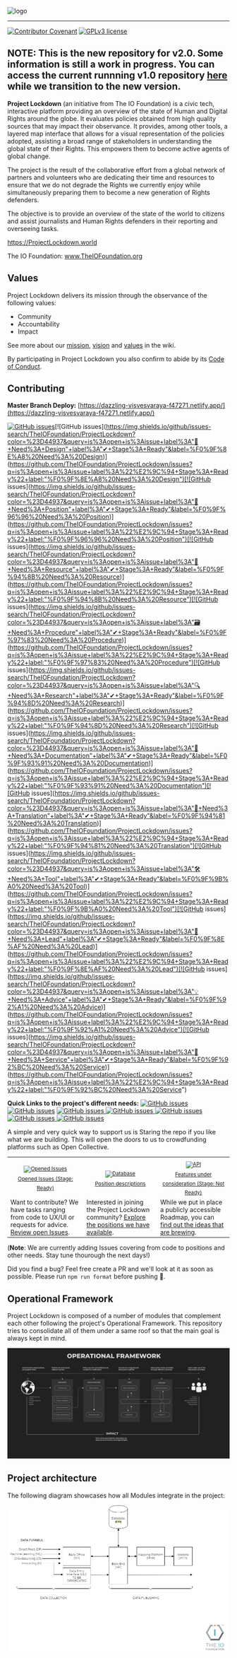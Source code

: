<a id="top"></a>
![logo](https://user-images.githubusercontent.com/9198668/85232285-68543380-b430-11ea-8353-1aafb79baf78.png)

<!-- HACKTOBERFEST LOGO -->

<!-- ![screenshot](https://user-images.githubusercontent.com/9198668/94893112-f96b8980-04b8-11eb-984f-ad13b882a35a.png) -->


---

[![Contributor Covenant](https://img.shields.io/badge/Contributor%20Covenant-v2.0%20adopted-ff69b4.svg)](https://github.com/TheIOFoundation/ProjectLockdown/wiki/Code-of-Conduct)
[![GPLv3 license](https://img.shields.io/badge/License-GPLv3-blue.svg)](https://github.com/TheIOFoundation/ProjectLockdown/blob/master/LICENSE)

## NOTE: This is the new repository for v2.0. Some information is still a work in progress. You can access the current runnning v1.0 repository <a href="https://github.com/Code-for-All/lockdown/">here</a> while we transition to the new version.

**Project Lockdown** (an initiative from The IO Foundation) is a civic tech, interactive platform providing an overview of the state of Human and Digital Rights around the globe. It evaluates policies obtained from high quality sources that may impact their observance. It provides, among other tools, a layered map interface that allows for a visual representation of the policies adopted, assisting a broad range of stakeholders in understanding the global state of their Rights. This empowers them to become active agents of global change.

The project is the result of the collaborative effort from a global network of partners and volunteers who are dedicating their time and resources to ensure that we do not degrade the Rights we currently enjoy while simultaneously preparing them to become a new generation of Rights defenders.

The objective is to provide an overview of the state of the world to citizens and assist journalists and Human Rights defenders in their reporting and overseeing tasks.

https://ProjectLockdown.world

The IO Foundation: www.TheIOFoundation.org

## Values

Project Lockdown delivers its mission through the observance of the following values:

- Community
- Accountability
- Impact

See more about our [mission](https://github.com/TheIOFoundation/ProjectLockdown/wiki/About/#mission), [vision](https://github.com/TheIOFoundation/ProjectLockdown/wiki/About/#vision) and [values](https://github.com/TheIOFoundation/ProjectLockdown/wiki/About/#values) in the wiki.

By participating in Project Lockdown you also confirm to abide by its [Code of Conduct](https://github.com/TheIOFoundation/ProjectLockdown/wiki/Code-of-Conduct).

## Contributing


**Master Branch Deploy:** [https://dazzling-visvesvaraya-f47271.netlify.app/](https://dazzling-visvesvaraya-f47271.netlify.app/)


[![GitHub issues](https://img.shields.io/github/issues-search/TheIOFoundation/ProjectLockdown?color=%23D44937&query=is%3Aopen+is%3Aissue+label%3A"⌨+Need%3A+Code"+label%3A"✔+Stage%3A+Ready"&label=%E2%8C%A8%20Need%3A%20Code)](https://github.com/TheIOFoundation/ProjectLockdown/issues?q=is%3Aopen+is%3Aissue+label%3A%22%E2%9C%94+Stage%3A+Ready%22+label:"%E2%8C%A8%20Need%3A%20Code")[![GitHub issues](https://img.shields.io/github/issues-search/TheIOFoundation/ProjectLockdown?color=%23D44937&query=is%3Aopen+is%3Aissue+label%3A"🎨+Need%3A+Design"+label%3A"✔+Stage%3A+Ready"&label=%F0%9F%8E%A8%20Need%3A%20Design)](https://github.com/TheIOFoundation/ProjectLockdown/issues?q=is%3Aopen+is%3Aissue+label%3A%22%E2%9C%94+Stage%3A+Ready%22+label:"%F0%9F%8E%A8%20Need%3A%20Design")[![GitHub issues](https://img.shields.io/github/issues-search/TheIOFoundation/ProjectLockdown?color=%23D44937&query=is%3Aopen+is%3Aissue+label%3A"🖖+Need%3A+Position"+label%3A"✔+Stage%3A+Ready"&label=%F0%9F%96%96%20Need%3A%20Position)](https://github.com/TheIOFoundation/ProjectLockdown/issues?q=is%3Aopen+is%3Aissue+label%3A%22%E2%9C%94+Stage%3A+Ready%22+label:"%F0%9F%96%96%20Need%3A%20Position")[![GitHub issues](https://img.shields.io/github/issues-search/TheIOFoundation/ProjectLockdown?color=%23D44937&query=is%3Aopen+is%3Aissue+label%3A"🔋+Need%3A+Resource"+label%3A"✔+Stage%3A+Ready"&label=%F0%9F%94%8B%20Need%3A%20Resource)](https://github.com/TheIOFoundation/ProjectLockdown/issues?q=is%3Aopen+is%3Aissue+label%3A%22%E2%9C%94+Stage%3A+Ready%22+label:"%F0%9F%94%8B%20Need%3A%20Resource")[![GitHub issues](https://img.shields.io/github/issues-search/TheIOFoundation/ProjectLockdown?color=%23D44937&query=is%3Aopen+is%3Aissue+label%3A"🗃+Need%3A+Procedure"+label%3A"✔+Stage%3A+Ready"&label=%F0%9F%97%83%20Need%3A%20Procedure)](https://github.com/TheIOFoundation/ProjectLockdown/issues?q=is%3Aopen+is%3Aissue+label%3A%22%E2%9C%94+Stage%3A+Ready%22+label:"%F0%9F%97%83%20Need%3A%20Procedure")[![GitHub issues](https://img.shields.io/github/issues-search/TheIOFoundation/ProjectLockdown?color=%23D44937&query=is%3Aopen+is%3Aissue+label%3A"🔍+Need%3A+Research"+label%3A"✔+Stage%3A+Ready"&label=%F0%9F%94%8D%20Need%3A%20Research)](https://github.com/TheIOFoundation/ProjectLockdown/issues?q=is%3Aopen+is%3Aissue+label%3A%22%E2%9C%94+Stage%3A+Ready%22+label:"%F0%9F%94%8D%20Need%3A%20Research")[![GitHub issues](https://img.shields.io/github/issues-search/TheIOFoundation/ProjectLockdown?color=%23D44937&query=is%3Aopen+is%3Aissue+label%3A"📑+Need%3A+Documentation"+label%3A"✔+Stage%3A+Ready"&label=%F0%9F%93%91%20Need%3A%20Documentation)](https://github.com/TheIOFoundation/ProjectLockdown/issues?q=is%3Aopen+is%3Aissue+label%3A%22%E2%9C%94+Stage%3A+Ready%22+label:"%F0%9F%93%91%20Need%3A%20Documentation")[![GitHub issues](https://img.shields.io/github/issues-search/TheIOFoundation/ProjectLockdown?color=%23D44937&query=is%3Aopen+is%3Aissue+label%3A"🔁+Need%3A+Translation"+label%3A"✔+Stage%3A+Ready"&label=%F0%9F%94%81%20Need%3A%20Translation)](https://github.com/TheIOFoundation/ProjectLockdown/issues?q=is%3Aopen+is%3Aissue+label%3A%22%E2%9C%94+Stage%3A+Ready%22+label:"%F0%9F%94%81%20Need%3A%20Translation")[![GitHub issues](https://img.shields.io/github/issues-search/TheIOFoundation/ProjectLockdown?color=%23D44937&query=is%3Aopen+is%3Aissue+label%3A"🛠+Need%3A+Tool"+label%3A"✔+Stage%3A+Ready"&label=%F0%9F%9B%A0%20Need%3A%20Tool)](https://github.com/TheIOFoundation/ProjectLockdown/issues?q=is%3Aopen+is%3Aissue+label%3A%22%E2%9C%94+Stage%3A+Ready%22+label:"%F0%9F%9B%A0%20Need%3A%20Tool")[![GitHub issues](https://img.shields.io/github/issues-search/TheIOFoundation/ProjectLockdown?color=%23D44937&query=is%3Aopen+is%3Aissue+label%3A"🎯+Need%3A+Lead"+label%3A"✔+Stage%3A+Ready"&label=%F0%9F%8E%AF%20Need%3A%20Lead)](https://github.com/TheIOFoundation/ProjectLockdown/issues?q=is%3Aopen+is%3Aissue+label%3A%22%E2%9C%94+Stage%3A+Ready%22+label:"%F0%9F%8E%AF%20Need%3A%20Lead")[![GitHub issues](https://img.shields.io/github/issues-search/TheIOFoundation/ProjectLockdown?color=%23D44937&query=is%3Aopen+is%3Aissue+label%3A"💡+Need%3A+Advice"+label%3A"✔+Stage%3A+Ready"&label=%F0%9F%92%A1%20Need%3A%20Advice)](https://github.com/TheIOFoundation/ProjectLockdown/issues?q=is%3Aopen+is%3Aissue+label%3A%22%E2%9C%94+Stage%3A+Ready%22+label:"%F0%9F%92%A1%20Need%3A%20Advice")[![GitHub issues](https://img.shields.io/github/issues-search/TheIOFoundation/ProjectLockdown?color=%23D44937&query=is%3Aopen+is%3Aissue+label%3A"💼+Need%3A+Service"+label%3A"✔+Stage%3A+Ready"&label=%F0%9F%92%BC%20Need%3A%20Service)](https://github.com/TheIOFoundation/ProjectLockdown/issues?q=is%3Aopen+is%3Aissue+label%3A%22%E2%9C%94+Stage%3A+Ready%22+label:"%F0%9F%92%BC%20Need%3A%20Service")

**Quick Links to the project's different needs:**
[![GitHub issues](https://img.shields.io/github/issues-search/TheIOFoundation/ProjectLockdown?color=%23D44937&query=is%3Aopen+is%3Aissue+label%3A"⌨+Need%3A+Code"+label%3A"✔+Stage%3A+Ready"&label=%E2%8C%A8+Need%3A+Code)](https://github.com/TheIOFoundation/ProjectLockdown/issues?q=is%3Aopen+is%3Aissue+label%3A%22%E2%8C%A8+Need%3A+Code%22)
[![GitHub issues](https://img.shields.io/github/issues-search/TheIOFoundation/ProjectLockdown?color=%23FF8A50&query=is%3Aopen+is%3Aissue+label%3A%22%F0%9F%96%96+Need%3A+Desgign%22&label=Need:%20Design)](https://github.com/TheIOFoundation/ProjectLockdown/issues?q=is%3Aopen+is%3Aissue+label%3A%22%E2%8C%A8+Need%3A+Code%22)
[
![GitHub issues](https://img.shields.io/github/issues-raw/TheIOFoundation/ProjectLockdown/Need%3A%20Position?color=%23FF8A50&label=Need%3A%20Position)
](https://github.com/TheIOFoundation/ProjectLockdown/issues?q=is%3Aopen+is%3Aissue+label%3A%22Need%3A+Position%22+)
[ ![GitHub issues](https://img.shields.io/github/issues-raw/TheIOFoundation/ProjectLockdown/Need%3A%20Tool?color=%23D998FA&label=Need%3A%20Tool)
](https://github.com/TheIOFoundation/ProjectLockdown/issues?q=is%3Aopen+is%3Aissue+label%3A%22Need%3A+Tool%22+)
[![GitHub issues](https://img.shields.io/github/issues-raw/TheIOFoundation/ProjectLockdown/Need%3A%20Advice?color=%23DBCDC6&label=Need%3A%20Advice)
](https://github.com/TheIOFoundation/ProjectLockdown/issues?q=is%3Aopen+is%3Aissue+label%3A%22Need%3A+Advice%22+)
[![GitHub issues](https://img.shields.io/github/issues-raw/TheIOFoundation/ProjectLockdown/Need%3A%20Lead?color=%2386D677&label=Need%3A%20Lead)
](https://github.com/TheIOFoundation/ProjectLockdown/issues?q=is%3Aopen+is%3Aissue+label%3A%22Need%3A+Lead%22+)
[![GitHub issues](https://img.shields.io/github/issues-raw/TheIOFoundation/ProjectLockdown/Need%3A%20Translation?color=%2388e6e8&label=Need%3A%20Translation)](https://github.com/TheIOFoundation/ProjectLockdown/issues?q=is%3Aopen+is%3Aissue+label%3A%22Need%3A+Translation%22+)

A simple and very quick way to support us is Staring the repo if you like what we are building. This will open the doors to us to crowdfunding platforms such as Open Collective.

<table xwidth="100%">
  <tr align="center">
    <td xwidth="18%"><sub><a href="https://github.com/TheIOFoundation/ProjectLockdown/issues?q=is%3Aopen+is%3Aissue+label%3A%22Stage%3A+Ready%22"><img src="https://user-images.githubusercontent.com/9198668/101088120-2558d780-35ee-11eb-8655-976efa675820.png" alt="Opened Issues" title="Opened Issues" xwidth="100" height="45" />
<br/>
Opened Issues (Stage: Ready)</a>
</td>  
    <td xwidth="18%"><sub>
      <a href="https://github.com/TheIOFoundation/ProjectLockdown/issues?q=is%3Aopen+is%3Aissue+label%3A%22Stage%3A+Ready%22+label%3A%22Need%3A+Position%22"><img src="https://user-images.githubusercontent.com/9198668/101088123-268a0480-35ee-11eb-87df-e7b06a4e1196.png" alt="Database" title="Database" xwidth="100" height="50" />
<br/>
Position descriptions</a>
</td>
    <td xwidth="18%"><sub>
      <a href="https://github.com/TheIOFoundation/ProjectLockdown/issues?q=is%3Aopen+is%3Aissue+label%3A%22Stage%3A+Not+Ready%22"><img src="https://user-images.githubusercontent.com/9198668/101088115-238f1400-35ee-11eb-9186-e7887eda1394.png" alt="API" title="API" xwidth="100" height="50" />
<br/>
Features under consideration (Stage: Not Ready)</a>
</td>
  </tr>
  <tr valign="top">
    <td>Want to contribute? We have tasks ranging from code to UX/UI or requests for advice. <a href="https://github.com/TheIOFoundation/ProjectLockdown/issues?q=is%3Aopen+is%3Aissue+label%3A%22Stage%3A+Ready%22">Review open Issues</a>.</td>
   <td>Interested in joining the Project Lockdown community? <a href="https://github.com/TheIOFoundation/ProjectLockdown/issues?q=is%3Aopen+is%3Aissue+label%3A%22Stage%3A+Ready%22+label%3A%22Need%3A+Position%22">Explore the positions we have available</a>.</td>
    <td>While we put in place a publicly accessible Roadmap, you can <a href="https://github.com/TheIOFoundation/ProjectLockdown/issues?q=is%3Aopen+is%3Aissue+label%3A%22Stage%3A+Not+Ready%22">find out the ideas that are brewing</a>.</td>

  </tr>
 </table>

(**Note**: We are currently adding Issues covering from code to positions and other needs. Stay tune thourough the next days!)

Did you find a bug? Feel free create a PR and we'll look at it as soon as possible. Please run `npm run format` before pushing 🙂.

## Operational Framework

Project Lockdown is composed of a number of modules that complement each other following the project's Operational Framework.
This repository tries to consolidate all of them under a same roof so that the main goal is always kept in mind.

<img src="https://github.com/TheIOFoundation/ProjectLockdown/blob/master/docs/General/%5BTIOF%20PLD%5D%20Comms%20%5BP%5D%20Operational%20Framework%20ENG%20v1.5.png" alt="Operational Framework" title="Operational Framework"/>

## Project architecture

The following diagram showcases how all Modules integrate in the project:

<img src="https://github.com/TheIOFoundation/ProjectLockdown/blob/master/docs/Diagrams/%5BTIOF%20PLD%5D%20Docs%20%5BP%5D%20General%20Modules%20Diagram%20ENG%20v1.0.png" alt="Project Diagram" title="Project Diagram"/>

<!--stackedit_data:
eyJoaXN0b3J5IjpbMTkzNzQ5MjE0NCwtMTAwNTk4MjQ0OCwxND
U2OTY2NTExLDE1OTAyMjEzNzUsLTI1MzU4NTA2MywxNTkwMjIx
Mzc1LC0xMzU2NTYyNjA1LDY5MjkyMTMyNSwtOTU3MjE0NDMwLC
00NDcyOTY3MDEsLTk4MDc1OTE4MCwxNDY2NTUzNzYxLC05MDk0
NTg4NDksLTI1NTgxOTE4NCwtOTY0OTkwMjczLDE5NTA0NDMwNj
hdfQ==
-->